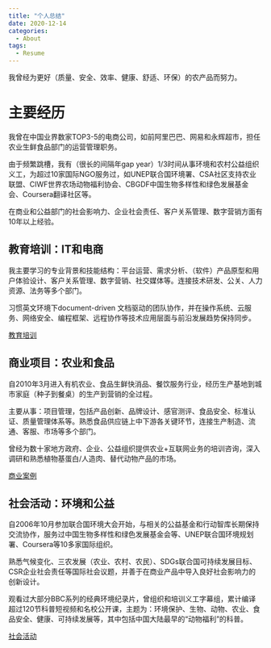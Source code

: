 ```yaml
---
title: "个人总结"
date: 2020-12-14
categories:
  - About
tags:
  - Resume
---
```


我曾经为更好（质量、安全、效率、健康、舒适、环保）的农产品而努力。

# 主要经历

我曾在中国业界数家TOP3-5的电商公司，如前阿里巴巴、网易和永辉超市，担任农业生鲜食品部门的运营管理职务。

由于频繁跳槽，我有（很长的间隔年gap year）1/3时间从事环境和农村公益组织义工，为超过10家国际NGO服务过，如UNEP联合国环境署、CSA社区支持农业联盟、CIWF世界农场动物福利协会、CBGDF中国生物多样性和绿色发展基金会、Coursera翻译社区等。

在商业和公益部门的社会影响力、企业社会责任、客户关系管理、数字营销方面有10年以上经验。


## 教育培训：IT和电商

我主要学习的专业背景和技能结构：平台运营、需求分析、（软件）产品原型和用户体验设计、客户关系管理、数字营销、社交媒体等。连接技术研发、公关、人力资源、法务等多个部门。

习惯英文环境下document-driven 文档驱动的团队协作，并在操作系统、云服务、网络安全、编程框架、远程协作等技术应用层面与前沿发展趋势保持同步。

[教育培训](2017-9-17-education-training.md)

## 商业项目：农业和食品

自2010年3月进入有机农业、食品生鲜快消品、餐饮服务行业，经历生产基地到城市家庭（种子到餐桌）的生产到营销的全过程。

主要从事：项目管理，包括产品创新、品牌设计、感官测评、食品安全、标准认证、质量管理体系等。熟悉食品供应链上中下游各关键环节，连接生产制造、流通、客服、市场等多个部门。

曾经为数十家地方政府、企业、公益组织提供农业+互联网业务的培训咨询，深入调研和熟悉植物基蛋白/人造肉、替代动物产品的市场。

[商业案例](2017-2-3-cases-business.md)

## 社会活动：环境和公益

自2006年10月参加联合国环境大会开始，与相关的公益基金和行动智库长期保持交流协作，服务过中国生物多样性和绿色发展基金会等、UNEP联合国环境规划署、Coursera等10多家国际组织。

熟悉气候变化、三农发展（农业、农村、农民）、SDGs联合国可持续发展目标、CSR企业社会责任等国际社会议题，并善于在商业产品中导入良好社会影响力的创新设计。

观看过大部分BBC系列的经典环境纪录片，曾组织和培训义工字幕组，累计编译超过120节科普短视频和名校公开课，主题为：环境保护、生物、动物、农业、食品安全、健康、可持续发展等，其中包括中国大陆最早的“动物福利”的科普。

[社会活动](2017-2-4-cases-social-works.md)
